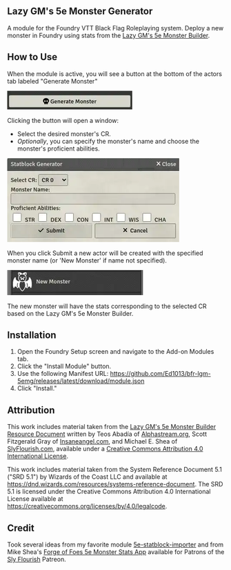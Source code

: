 ## Lazy GM's 5e Monster Generator
A module for the Foundry VTT Black Flag Roleplaying system. Deploy a new monster in Foundry using stats from the [Lazy GM's 5e Monster Builder](https://slyflourish.com/lazy_5e_monster_building_resource_document.html).

## How to Use
When the module is active, you will see a button at the bottom of the actors tab labeled "Generate Monster"

![Image1](images/readme_image_1.webp)

Clicking the button will open a window: 
- Select the desired monster's CR.
- *Optionally*, you can specify the monster's name and choose the monster's proficient abilities.

![Image2](images/readme_image_2.webp)


When you click Submit a new actor will be created with the specified monster name (or 'New Monster' if name not specified).

![Image3](images/readme_image_3.webp)

The new monster will have the stats corresponding to the selected CR based on the Lazy GM's 5e Monster Builder.

## Installation
1. Open the Foundry Setup screen and navigate to the Add-on Modules tab.
1. Click the "Install Module" button.
1. Use the following Manifest URL: https://github.com/Ed1013/bfr-lgm-5emg/releases/latest/download/module.json
1. Click "Install."


## Attribution

This work includes material taken from the [Lazy GM's 5e Monster Builder Resource Document](https://slyflourish.com/lazy_5e_monster_building_resource_document.html) written by Teos Abadía of [Alphastream.org](https://alphastream.org/), Scott Fitzgerald Gray of [Insaneangel.com](https://insaneangel.com/), and Michael E. Shea of [SlyFlourish.com](https://slyflourish.com/), available under a [Creative Commons Attribution 4.0 International License](http://creativecommons.org/licenses/by/4.0/).

This work includes material taken from the System Reference Document 5.1 ("SRD 5.1") by Wizards of the Coast LLC and available at https://dnd.wizards.com/resources/systems-reference-document. The SRD 5.1 is licensed under the Creative Commons Attribution 4.0 International License available at https://creativecommons.org/licenses/by/4.0/legalcode.

## Credit

Took several ideas from my favorite module [5e-statblock-importer](https://github.com/jbhaywood/5e-statblock-importer/tree/main) and from Mike Shea's <ins>Forge of Foes 5e Monster Stats App</ins> available for Patrons of the [Sly Flourish](https://www.patreon.com/c/slyflourish/) Patreon.
